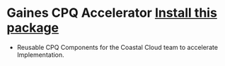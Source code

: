 # Gaines CPQ Accelerator <a class="github-button" href="https://google.com" data-icon="octicon-package" aria-label="Install this package ntkme/github-buttons on GitHub">Install this package</a>
- Reusable CPQ Components for the Coastal Cloud team to accelerate Implementation.


